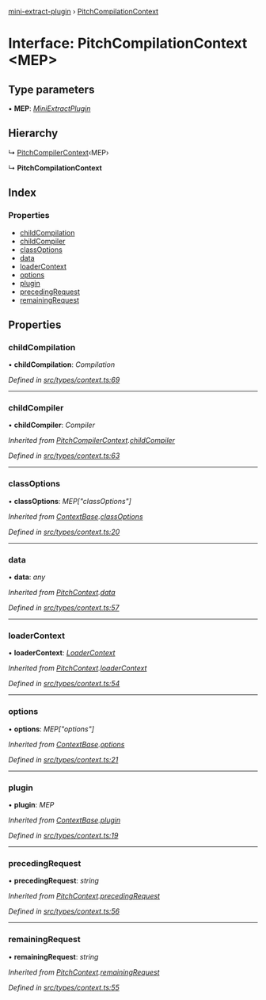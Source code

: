[mini-extract-plugin](../README.md) › [PitchCompilationContext](pitchcompilationcontext.md)

# Interface: PitchCompilationContext <**MEP**>

## Type parameters

▪ **MEP**: *[MiniExtractPlugin](miniextractplugin.md)*

## Hierarchy

  ↳ [PitchCompilerContext](pitchcompilercontext.md)‹MEP›

  ↳ **PitchCompilationContext**

## Index

### Properties

* [childCompilation](pitchcompilationcontext.md#childcompilation)
* [childCompiler](pitchcompilationcontext.md#childcompiler)
* [classOptions](pitchcompilationcontext.md#classoptions)
* [data](pitchcompilationcontext.md#data)
* [loaderContext](pitchcompilationcontext.md#loadercontext)
* [options](pitchcompilationcontext.md#options)
* [plugin](pitchcompilationcontext.md#plugin)
* [precedingRequest](pitchcompilationcontext.md#precedingrequest)
* [remainingRequest](pitchcompilationcontext.md#remainingrequest)

## Properties

###  childCompilation

• **childCompilation**: *Compilation*

*Defined in [src/types/context.ts:69](https://github.com/JuroOravec/mini-extract-plugin/blob/ee56c59/src/types/context.ts#L69)*

___

###  childCompiler

• **childCompiler**: *Compiler*

*Inherited from [PitchCompilerContext](pitchcompilercontext.md).[childCompiler](pitchcompilercontext.md#childcompiler)*

*Defined in [src/types/context.ts:63](https://github.com/JuroOravec/mini-extract-plugin/blob/ee56c59/src/types/context.ts#L63)*

___

###  classOptions

• **classOptions**: *MEP["classOptions"]*

*Inherited from [ContextBase](contextbase.md).[classOptions](contextbase.md#classoptions)*

*Defined in [src/types/context.ts:20](https://github.com/JuroOravec/mini-extract-plugin/blob/ee56c59/src/types/context.ts#L20)*

___

###  data

• **data**: *any*

*Inherited from [PitchContext](pitchcontext.md).[data](pitchcontext.md#data)*

*Defined in [src/types/context.ts:57](https://github.com/JuroOravec/mini-extract-plugin/blob/ee56c59/src/types/context.ts#L57)*

___

###  loaderContext

• **loaderContext**: *[LoaderContext](../README.md#loadercontext)*

*Inherited from [PitchContext](pitchcontext.md).[loaderContext](pitchcontext.md#loadercontext)*

*Defined in [src/types/context.ts:54](https://github.com/JuroOravec/mini-extract-plugin/blob/ee56c59/src/types/context.ts#L54)*

___

###  options

• **options**: *MEP["options"]*

*Inherited from [ContextBase](contextbase.md).[options](contextbase.md#options)*

*Defined in [src/types/context.ts:21](https://github.com/JuroOravec/mini-extract-plugin/blob/ee56c59/src/types/context.ts#L21)*

___

###  plugin

• **plugin**: *MEP*

*Inherited from [ContextBase](contextbase.md).[plugin](contextbase.md#plugin)*

*Defined in [src/types/context.ts:19](https://github.com/JuroOravec/mini-extract-plugin/blob/ee56c59/src/types/context.ts#L19)*

___

###  precedingRequest

• **precedingRequest**: *string*

*Inherited from [PitchContext](pitchcontext.md).[precedingRequest](pitchcontext.md#precedingrequest)*

*Defined in [src/types/context.ts:56](https://github.com/JuroOravec/mini-extract-plugin/blob/ee56c59/src/types/context.ts#L56)*

___

###  remainingRequest

• **remainingRequest**: *string*

*Inherited from [PitchContext](pitchcontext.md).[remainingRequest](pitchcontext.md#remainingrequest)*

*Defined in [src/types/context.ts:55](https://github.com/JuroOravec/mini-extract-plugin/blob/ee56c59/src/types/context.ts#L55)*
